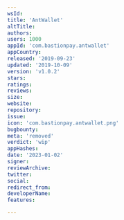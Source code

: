 ```yaml
---
wsId: 
title: 'AntWallet'
altTitle: 
authors: 
users: 1000
appId: 'com.bastionpay.antwallet'
appCountry: 
released: '2019-09-23'
updated: '2019-10-09'
version: 'v1.0.2'
stars: 
ratings: 
reviews: 
size: 
website: 
repository: 
issue: 
icon: 'com.bastionpay.antwallet.png'
bugbounty: 
meta: 'removed'
verdict: 'wip'
appHashes: 
date: '2023-01-02'
signer: 
reviewArchive: 
twitter: 
social: 
redirect_from: 
developerName: 
features: 

---
```


